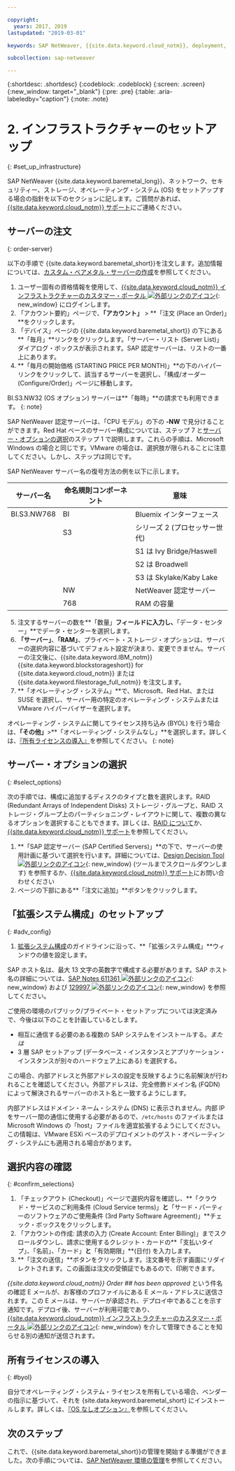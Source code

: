 ```yaml
---

copyright:
  years: 2017, 2019
lastupdated: "2019-03-01"

keywords: SAP NetWeaver, {{site.data.keyword.cloud_notm}}, deployment, BYOL

subcollection: sap-netweaver

---
```


{:shortdesc: .shortdesc}
{:codeblock: .codeblock}
{:screen: .screen}
{:new_window: target="_blank"}
{:pre: .pre}
{:table: .aria-labeledby="caption"}
{:note: .note}

# 2. インフラストラクチャーのセットアップ
{: #set_up_infrastructure}

SAP NetWeaver {{site.data.keyword.baremetal_long}}、ネットワーク、セキュリティー、ストレージ、オペレーティング・システム (OS) をセットアップする場合の指針を以下のセクションに記します。ご質問があれば、[{{site.data.keyword.cloud_notm}} サポート](/docs/get-support?topic=get-support-getting-customer-support#getting-customer-support)にご連絡ください。

## サーバーの注文
{: order-server}

以下の手順で {{site.data.keyword.baremetal_short}}を注文します。追加情報については、[カスタム・ベアメタル・サーバーの作成](/docs/bare-metal?topic=bare-metal-ordering-baremetal-server#ordering-baremetal-server)を参照してください。

1.  ユーザー固有の資格情報を使用して、[{{site.data.keyword.cloud_notm}} インフラストラクチャーのカスタマー・ポータル ![外部リンクのアイコン](../../icons/launch-glyph.svg "外部リンクのアイコン")](https://control.softlayer.com){: new_window} にログインします。
2. 「アカウント要約」ページで、**「アカウント」** > **「注文 (Place an Order)」**をクリックします。
3. 「デバイス」ページの {{site.data.keyword.baremetal_short}} の下にある**「毎月」**リンクをクリックします。「サーバー・リスト (Server List)」ダイアログ・ボックスが表示されます。SAP 認定サーバーは、リストの一番上にあります。
4. **「毎月の開始価格 (STARTING PRICE PER MONTH)」**の下のハイパーリンクをクリックして、該当するサーバーを選択し、「構成/オーダー (Configure/Order)」ページに移動します。

BI.S3.NW32 (OS オプション) サーバーは**「毎時」**の請求でも利用できます。
{: note}

   SAP NetWeaver 認定サーバーは、「CPU モデル」の下の **-NW** で見分けることができます。Red Hat ベースのサーバー構成については、ステップ 7 と[サーバー・オプションの選択](#select_options)のステップ 1 で説明します。これらの手順は、Microsoft Windows の場合と同じです。VMware の場合は、選択肢が限られることに注意してください。しかし、ステップは同じです。

   SAP NetWeaver サーバー名の復号方法の例を以下に示します。

| サーバー名 | 命名規則コンポーネント| 意味 |
| --- | --- | --- |
| BI.S3.NW768 | BI | Bluemix インターフェース |
| | S3 | シリーズ 2 (プロセッサー世代) |
| | | S1 は Ivy Bridge/Haswell |
| | | S2 は Broadwell |
| | | S3 は Skylake/Kaby Lake |
| | NW | NetWeaver 認定サーバー |
| | 768 | RAM の容量 |

5. 注文するサーバーの数を**「数量」**フィールドに入力し、**「データ・センター」**でデータ・センターを選択します。
6. **「サーバー」**、**「RAM」**、プライベート・ストレージ・オプションは、サーバーの選択内容に基づいてデフォルト設定が決まり、変更できません。サーバーの注文後に、{{site.data.keyword.IBM_notm}} {{site.data.keyword.blockstorageshort}} for {{site.data.keyword.cloud_notm}} または {{site.data.keyword.filestorage_full_notm}} を注文します。
7. **「オペレーティング・システム」**で、Microsoft、Red Hat、または SUSE を選択し、サーバー用の特定のオペレーティング・システムまたは VMware ハイパーバイザーを選択します。

オペレーティング・システムに関してライセンス持ち込み (BYOL) を行う場合は、**「その他」**>**「オペレーティング・システムなし」**を選択します。詳しくは、[『所有ライセンスの導入』](#byol)を参照してください。
{: note}

## サーバー・オプションの選択
{: #select_options}

次の手順では、構成に追加するディスクのタイプと数を選択します。RAID (Redundant Arrays of Independent Disks) ストレージ・グループと、RAID ストレージ・グループ上のパーティショニング・レイアウトに関して、複数の異なるオプションを選択することもできます。詳しくは、[RAID について](/docs/bare-metal?topic=bare-metal-about-raid#about-raid)か、[{{site.data.keyword.cloud_notm}} サポート](/docs/get-support?topic=get-support-getting-customer-support#getting-customer-support)を参照してください。

1. **「SAP 認定サーバー (SAP Certified Servers)」**の下で、サーバーの使用計画に基づいて選択を行います。詳細については、[Design Decision Tool ![外部リンクのアイコン](../../icons/launch-glyph.svg "外部リンクのアイコン")](https://github.com/ibm-cloud-architecture/infrastructure-design-decision-tool){: new_window} (ツールまでスクロールダウンします) を参照するか、[{{site.data.keyword.cloud_notm}} サポート](/docs/get-support?topic=get-support-getting-customer-support#getting-customer-support)にお問い合わせください
2. ページの下部にある**「注文に追加」**ボタンをクリックします。

## 「拡張システム構成」のセットアップ
{: #adv_config}

1. [拡張システム構成](/docs/bare-metal?topic=bare-metal-ordering-baremetal-server#ordering-baremetal-server)のガイドラインに沿って、**「拡張システム構成」**ウィンドウの値を設定します。

SAP ホスト名は、最大 13 文字の英数字で構成する必要があります。SAP ホスト名の詳細については、[SAP Notes 611361 ![外部リンクのアイコン](../../icons/launch-glyph.svg "外部リンクのアイコン")](https://launchpad.support.sap.com/#/611361){: new_window} および [129997 ![外部リンクのアイコン](../../icons/launch-glyph.svg "外部リンクのアイコン")](https://launchpad.support.sap.com/#/129997){: new_window} を参照してください。

ご使用の環境のパブリック/プライベート・セットアップについては決定済みで、今後は以下のことを計画しているとします。
  * 相互に通信する必要のある複数の SAP システムをインストールする。*または*
  * 3 層 SAP セットアップ (データベース・インスタンスとアプリケーション・インスタンスが別々のハードウェア上にある) を選択する。

この場合、内部アドレスと外部アドレスの設定を反映するように名前解決が行われることを確認してください。外部アドレスは、完全修飾ドメイン名 (FQDN) によって解決されるサーバーのホスト名と一致するようにします。

内部アドレスはドメイン・ネーム・システム (DNS) に表示されません。内部 IP をサーバー間の通信に使用する必要があるので、`/etc/hosts` のファイルまたは Microsoft Windows の「host」ファイルを適宜拡張するようにしてください。この情報は、VMware ESXi ベースのデプロイメントのゲスト・オペレーティング・システムにも適用される場合があります。

## 選択内容の確認
{: #confirm_selections}

1. 「チェックアウト (Checkout)」ページで選択内容を確認し、**「クラウド・サービスのご利用条件 (Cloud Service terms)」**と**「サード・パーティーのソフトウェアのご使用条件 (3rd Party Software Agreement)」**チェック・ボックスをクリックします。
2. 「アカウントの作成: 請求の入力 (Create Account: Enter Billing)」までスクロールダウンし、請求に使用するクレジット・カードの**「支払いタイプ」、「名前」、「カード」**と**「有効期限」**(日付) を入力します。
3. **「注文の送信」**ボタンをクリックします。注文番号を示す画面にリダイレクトされます。この画面は注文の受領証でもあるので、印刷できます。

_{{site.data.keyword.cloud_notm}} Order ## has been approved_ という件名の確認 E メールが、お客様のプロファイルにある E メール・アドレスに送信されます。この E メールは、サーバーが承認され、デプロイ中であることを示す通知です。デプロイ後、サーバーが利用可能であり、[{{site.data.keyword.cloud_notm}} インフラストラクチャーのカスタマー・ポータル ![外部リンクのアイコン](../../icons/launch-glyph.svg "外部リンクのアイコン")](https://control.softlayer.com){: new_window} を介して管理できることを知らせる別の通知が送信されます。

## 所有ライセンスの導入
{: #byol}

自分でオペレーティング・システム・ライセンスを所有している場合、ベンダーの指示に基づいて、それを {site.data.keyword.baremetal_short} にインストールします。詳しくは、[『OS なしオプション』](/docs/bare-metal?topic=bare-metal-bm-no-os#bm-no-os)を参照してください。

## 次のステップ

これで、{{site.data.keyword.baremetal_short}}の管理を開始する準備ができました。次の手順については、[SAP NetWeaver 環境の管理](/docs/infrastructure/sap-netweaver?topic=sap-netweaver-manage_environment#manage_environment)を参照してください。
